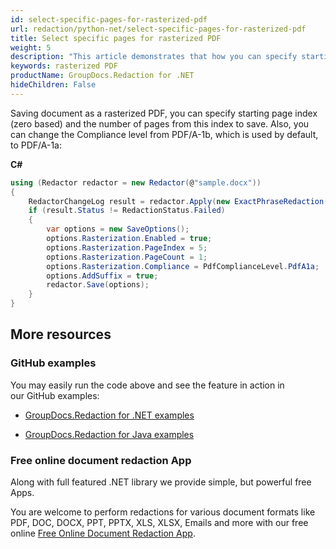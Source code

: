 ```yaml
---
id: select-specific-pages-for-rasterized-pdf
url: redaction/python-net/select-specific-pages-for-rasterized-pdf
title: Select specific pages for rasterized PDF
weight: 5
description: "This article demonstrates that how you can specify starting page index (zero based) and the number of pages from this index to save a rasterized PDF"
keywords: rasterized PDF
productName: GroupDocs.Redaction for .NET
hideChildren: False
---
```

Saving document as a rasterized PDF, you can specify starting page index (zero based) and the number of pages from this index to save. Also, you can change the Compliance level from PDF/A-1b, which is used by default, to PDF/A-1a:

**C#**

```csharp
using (Redactor redactor = new Redactor(@"sample.docx"))
{
    RedactorChangeLog result = redactor.Apply(new ExactPhraseRedaction("John Doe", new ReplacementOptions(System.Drawing.Color.Red)));
    if (result.Status != RedactionStatus.Failed)
    {
        var options = new SaveOptions();
        options.Rasterization.Enabled = true;                           // the same as options.RasterizeToPDF = true;
        options.Rasterization.PageIndex = 5;                            // start from 6th page (index is 0-based)
        options.Rasterization.PageCount = 1;                            // save only one page
        options.Rasterization.Compliance = PdfComplianceLevel.PdfA1a;   // by default PdfComplianceLevel.Auto or PDF/A-1b
        options.AddSuffix = true;
        redactor.Save(options);
    }
}
```

## More resources

### GitHub examples

You may easily run the code above and see the feature in action in our GitHub examples:

*   [GroupDocs.Redaction for .NET examples](https://github.com/groupdocs-redaction/GroupDocs.Redaction-for-.NET)
    
*   [GroupDocs.Redaction for Java examples](https://github.com/groupdocs-redaction/GroupDocs.Redaction-for-Java)
    

### Free online document redaction App

Along with full featured .NET library we provide simple, but powerful free Apps.

You are welcome to perform redactions for various document formats like PDF, DOC, DOCX, PPT, PPTX, XLS, XLSX, Emails and more with our free online [Free Online Document Redaction App](https://products.groupdocs.app/redaction).
